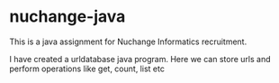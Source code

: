 # nuchange-java

This is a java assignment for Nuchange Informatics recruitment. 

I have created a urldatabase java program. Here we can store urls and perform operations like get, count, list etc
